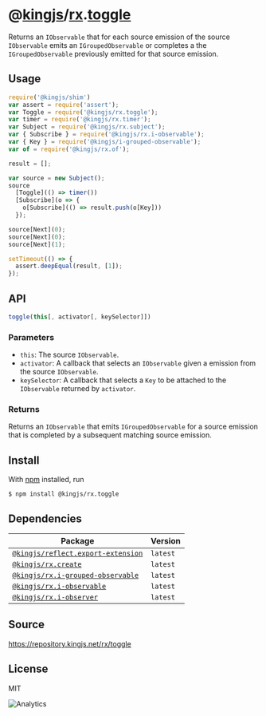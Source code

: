 # @[kingjs][@kingjs]/[rx][ns0].[toggle][ns1]
Returns an `IObservable` that for each source emission of the source `IObservable` emits an `IGroupedObservable` or completes a  the `IGroupedObservable` previously emitted for that source emission.
## Usage
```js
require('@kingjs/shim')
var assert = require('assert');
var Toggle = require('@kingjs/rx.toggle');
var timer = require('@kingjs/rx.timer');
var Subject = require('@kingjs/rx.subject');
var { Subscribe } = require('@kingjs/rx.i-observable');
var { Key } = require('@kingjs/i-grouped-observable');
var of = require('@kingjs/rx.of');

result = [];

var source = new Subject();
source
  [Toggle](() => timer())
  [Subscribe](o => {
    o[Subscribe](() => result.push(o[Key]))
  });

source[Next](0);
source[Next](0);
source[Next](1);

setTimeout(() => {
  assert.deepEqual(result, [1]);  
});

```

## API
```ts
toggle(this[, activator[, keySelector]])
```

### Parameters
- `this`: The source `IObservable`.
- `activator`: A callback that selects an `IObservable` given a emission from the source `IObservable`.
- `keySelector`: A callback that selects a `Key` to be attached to the `IObservable` returned by `activator`.
### Returns
Returns an `IObservable` that emits `IGroupedObservable` for a source emission that is completed by a subsequent matching source emission.


## Install
With [npm](https://npmjs.org/) installed, run
```
$ npm install @kingjs/rx.toggle
```
## Dependencies
|Package|Version|
|---|---|
|[`@kingjs/reflect.export-extension`](https://www.npmjs.com/package/@kingjs/reflect.export-extension)|`latest`|
|[`@kingjs/rx.create`](https://www.npmjs.com/package/@kingjs/rx.create)|`latest`|
|[`@kingjs/rx.i-grouped-observable`](https://www.npmjs.com/package/@kingjs/rx.i-grouped-observable)|`latest`|
|[`@kingjs/rx.i-observable`](https://www.npmjs.com/package/@kingjs/rx.i-observable)|`latest`|
|[`@kingjs/rx.i-observer`](https://www.npmjs.com/package/@kingjs/rx.i-observer)|`latest`|
## Source
https://repository.kingjs.net/rx/toggle
## License
MIT

![Analytics](https://analytics.kingjs.net/rx/toggle)

[@kingjs]: https://www.npmjs.com/package/kingjs
[ns0]: https://www.npmjs.com/package/@kingjs/rx
[ns1]: https://www.npmjs.com/package/@kingjs/rx.toggle
